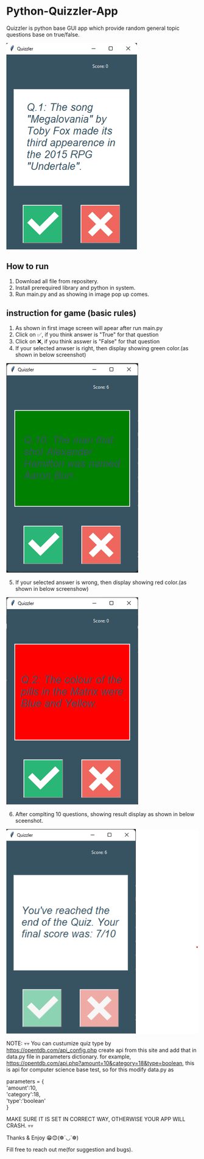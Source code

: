 # Python-Quizzler-App
Quizzler is python base GUI app which provide random general topic questions base on true/false.

<img src="./ss/ss1.png">

## How to run

1. Download all file from repositery.
2. Install prerequired library and python in system.
3. Run main.py and as showing in image pop up comes.


## instruction for game (basic rules)

  1. As shown in first image screen will apear after run main.py
  2. Click on ✅, if you think answer is "True" for that question
  3. Click on ❌, if you think asswer is "False" for that question
  4. If your selected anwser is right, then display showing green color.(as shown in below screenshot)
  
  <img src="./ss/ss2.png">
  
  5. If your selected answer is wrong, then display showing red color.(as shown in below screenshow)
  
  <img src="./ss/ss3.png">
  
  6. After complting 10 questions, showing result display as shown in below sceenshot.
  
  <img src="./ss/ss4.png">
  
NOTE: 💀💀 You can custumize quiz type by https://opentdb.com/api_config.php create api from this site and add that in data.py file in parameters dictionary.
      for example, https://opentdb.com/api.php?amount=10&category=18&type=boolean, this is api for computer science base test, so for this modify data.py as<br />
     <p> parameters = {<br />
        'amount':10,<br />
        'category':18,<br />
        'type':'boolean'<br />
      }</p>
      MAKE SURE IT IS SET IN CORRECT WAY, OTHERWISE YOUR APP WILL CRASH. 💀💀
      
      
Thanks & Enjoy 😁😊(❁´◡`❁)


Fill free to reach out me(for suggestion and bugs).
      
